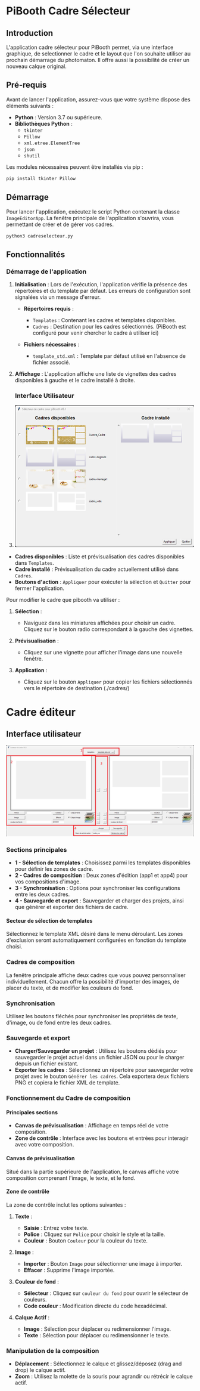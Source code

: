 # PiBooth Cadre Sélecteur

## Introduction

L'application cadre sélecteur pour PiBooth permet, via une interface graphique, de selectionner le cadre et le layout que l'on souhaite utiliser au prochain démarrage du photomaton.
Il offre aussi la possibilité de créer un nouveau calque original.

## Pré-requis

Avant de lancer l'application, assurez-vous que votre système dispose des éléments suivants :

- **Python** : Version 3.7 ou supérieure.
- **Bibliothèques Python** : 
  - `tkinter`
  - `Pillow`
  - `xml.etree.ElementTree`
  - `json`
  - `shutil`

Les modules nécessaires peuvent être installés via pip :
```bash 
pip install tkinter Pillow
```

## Démarrage

Pour lancer l'application, exécutez le script Python contenant la classe `ImageEditorApp`. La fenêtre principale de l'application s'ouvrira, vous permettant de créer et de gérer vos cadres.

```bash 
python3 cadreselecteur.py
```
## Fonctionnalités

### Démarrage de l'application

1. **Initialisation** : Lors de l'exécution, l'application vérifie la présence des répertoires et du template par défaut. Les erreurs de configuration sont signalées via un message d'erreur.

   - **Répertoires requis** :
     - `Templates` : Contenant les cadres et templates disponibles.
     - `Cadres` : Destination pour les cadres sélectionnés. (PiBooth est configuré pour venir chercher le cadre à utiliser ici)

   - **Fichiers nécessaires** :
     - `template_std.xml` : Template par défaut utilisé en l'absence de fichier associé.

2. **Affichage** : L'application affiche une liste de vignettes des cadres disponibles à gauche et le cadre installé à droite.
    
    ### Interface Utilisateur

3. ![IHM](resources/IHM_selecteur.png)

- **Cadres disponibles** : Liste et prévisualisation des cadres disponibles dans `Templates`.
- **Cadre installé** : Prévisualisation du cadre actuellement utilisé dans `Cadres`.
- **Boutons d'action** : `Appliquer` pour exécuter la sélection et `Quitter` pour fermer l'application.

Pour modifier le cadre que pibooth va utiliser :

1. **Sélection** :
   - Naviguez dans les miniatures affichées pour choisir un cadre. Cliquez sur le bouton radio correspondant à la gauche des vignettes.

2. **Prévisualisation** :
   - Cliquez sur une vignette pour afficher l'image dans une nouvelle fenêtre.

3. **Application** :
   - Cliquez sur le bouton `Appliquer` pour copier les fichiers sélectionnés vers le répertoire de destination (./cadres/)

# Cadre éditeur

## Interface utilisateur
![IHM](resources/IHM_editeur.png)
### Sections principales

- **1 - Sélection de templates** : Choisissez parmi les templates disponibles pour définir les zones de cadre.
- **2 - Cadres de composition** : Deux zones d'édition (app1 et app4) pour vos compositions d'image.
- **3 - Synchronisation** : Options pour synchroniser les configurations entre les deux cadres.
- **4 - Sauvegarde et export** : Sauvegarder et charger des projets, ainsi que générer et exporter des fichiers de cadre.

#### Secteur de sélection de templates

Sélectionnez le template XML désiré dans le menu déroulant. Les zones d'exclusion seront automatiquement configurées en fonction du template choisi.

### Cadres de composition

La fenêtre principale affiche deux cadres que vous pouvez personnaliser individuellement. Chacun offre la possibilité d'importer des images, de placer du texte, et de modifier les couleurs de fond.

### Synchronisation

Utilisez les boutons fléchés pour synchroniser les propriétés de texte, d'image, ou de fond entre les deux cadres. 

### Sauvegarde et export

- **Charger/Sauvegarder un projet** : Utilisez les boutons dédiés pour sauvegarder le projet actuel dans un fichier JSON ou pour le charger depuis un fichier existant.
- **Exporter les cadres** : Sélectionnez un répertoire pour sauvegarder votre projet avec le bouton `Générer les cadres`. Cela exportera deux fichiers PNG et copiera le fichier XML de template.

### Fonctionnement du Cadre de composition

#### Principales sections

- **Canvas de prévisualisation** : Affichage en temps réel de votre composition.
- **Zone de contrôle** : Interface avec les boutons et entrées pour interagir avec votre composition.

#### Canvas de prévisualisation

Situé dans la partie supérieure de l'application, le canvas affiche votre composition comprenant l'image, le texte, et le fond.

#### Zone de contrôle

La zone de contrôle inclut les options suivantes :

1. **Texte** :
   - **Saisie** : Entrez votre texte.
   - **Police** : Cliquez sur `Police` pour choisir le style et la taille.
   - **Couleur** : Bouton `Couleur` pour la couleur du texte.

2. **Image** :
   - **Importer** : Bouton `Image` pour sélectionner une image à importer.
   - **Effacer** : Supprime l'image importée.

3. **Couleur de fond** :
   - **Sélecteur** : Cliquez sur `couleur du fond` pour ouvrir le sélecteur de couleurs.
   - **Code couleur** : Modification directe du code hexadécimal.

4. **Calque Actif** :
   - **Image** : Sélection pour déplacer ou redimensionner l'image.
   - **Texte** : Sélection pour déplacer ou redimensionner le texte.

### Manipulation de la composition

- **Déplacement** : Sélectionnez le calque et glissez/déposez (drag and drop) le calque actif.
- **Zoom** : Utilisez la molette de la souris pour agrandir ou rétrécir le calque actif.


